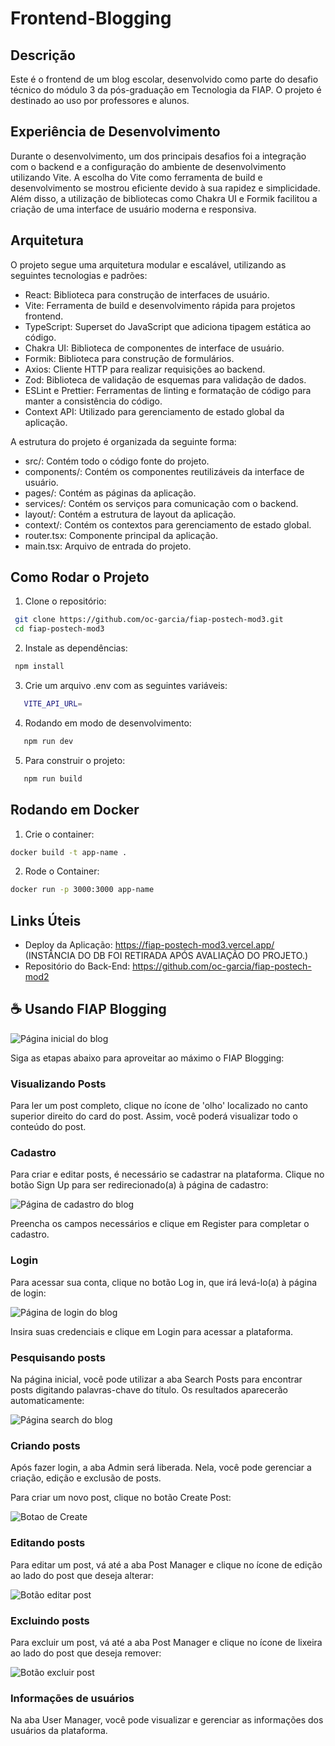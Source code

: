 # Frontend-Blogging

## Descrição

Este é o frontend de um blog escolar, desenvolvido como parte do desafio técnico do módulo 3 da pós-graduação em Tecnologia da FIAP. O projeto é destinado ao uso por professores e alunos.

## Experiência de Desenvolvimento

Durante o desenvolvimento, um dos principais desafios foi a integração com o backend e a configuração do ambiente de desenvolvimento utilizando Vite. A escolha do Vite como ferramenta de build e desenvolvimento se mostrou eficiente devido à sua rapidez e simplicidade. Além disso, a utilização de bibliotecas como Chakra UI e Formik facilitou a criação de uma interface de usuário moderna e responsiva.

## Arquitetura

O projeto segue uma arquitetura modular e escalável, utilizando as seguintes tecnologias e padrões:

- React: Biblioteca para construção de interfaces de usuário.
- Vite: Ferramenta de build e desenvolvimento rápida para projetos frontend.
- TypeScript: Superset do JavaScript que adiciona tipagem estática ao código.
- Chakra UI: Biblioteca de componentes de interface de usuário.
- Formik: Biblioteca para construção de formulários.
- Axios: Cliente HTTP para realizar requisições ao backend.
- Zod: Biblioteca de validação de esquemas para validação de dados.
- ESLint e Prettier: Ferramentas de linting e formatação de código para manter a consistência do código.
- Context API: Utilizado para gerenciamento de estado global da aplicação.

A estrutura do projeto é organizada da seguinte forma:

- src/: Contém todo o código fonte do projeto.
- components/: Contém os componentes reutilizáveis da interface de usuário.
- pages/: Contém as páginas da aplicação.
- services/: Contém os serviços para comunicação com o backend.
- layout/: Contém a estrutura de layout da aplicação.
- context/: Contém os contextos para gerenciamento de estado global.
- router.tsx: Componente principal da aplicação.
- main.tsx: Arquivo de entrada do projeto.

## Como Rodar o Projeto

1. Clone o repositório:

```bash
 git clone https://github.com/oc-garcia/fiap-postech-mod3.git
 cd fiap-postech-mod3
```

2. Instale as dependências:

```bash
 npm install
```

3. Crie um arquivo .env com as seguintes variáveis:

```bash
   VITE_API_URL=
```

4. Rodando em modo de desenvolvimento:

```bash
   npm run dev
```

5. Para construir o projeto:

```bash
   npm run build
```

## Rodando em Docker

1. Crie o container:

```bash
docker build -t app-name .
```

2. Rode o Container:

```bash
docker run -p 3000:3000 app-name
```

## Links Úteis

- Deploy da Aplicação: https://fiap-postech-mod3.vercel.app/ (INSTÂNCIA DO DB FOI RETIRADA APÓS AVALIAÇÃO DO PROJETO.)
- Repositório do Back-End: https://github.com/oc-garcia/fiap-postech-mod2

## ☕ Usando FIAP Blogging

<img src="src\assets\imgs\fiap-blog-home.png" alt="Página inicial do blog">

Siga as etapas abaixo para aproveitar ao máximo o FIAP Blogging:

### Visualizando Posts

Para ler um post completo, clique no ícone de 'olho' localizado no canto superior direito do card do post. Assim, você poderá visualizar todo o conteúdo do post.

### Cadastro

Para criar e editar posts, é necessário se cadastrar na plataforma. Clique no botão Sign Up para ser redirecionado(a) à página de cadastro:

<img src="src\assets\imgs\fiap-blog-cadastro.png" alt="Página de cadastro do blog">

Preencha os campos necessários e clique em Register para completar o cadastro.

### Login

Para acessar sua conta, clique no botão Log in, que irá levá-lo(a) à página de login:

<img src="src\assets\imgs\fiap-blog-login.png" alt="Página de login do blog">

Insira suas credenciais e clique em Login para acessar a plataforma.

### Pesquisando posts

Na página inicial, você pode utilizar a aba Search Posts para encontrar posts digitando palavras-chave do título. Os resultados aparecerão automaticamente:

<img src="src\assets\imgs\fiap-blog-search.png" alt="Página search do blog">

### Criando posts

Após fazer login, a aba Admin será liberada. Nela, você pode gerenciar a criação, edição e exclusão de posts.

Para criar um novo post, clique no botão Create Post:

<img src="src\assets\imgs\fiap-blog-botao-create.png" alt="Botao de Create">

### Editando posts

Para editar um post, vá até a aba Post Manager e clique no ícone de edição ao lado do post que deseja alterar:

<img src="src\assets\imgs\fiap-blog-editar.png" alt="Botão editar post">

### Excluindo posts

Para excluir um post, vá até a aba Post Manager e clique no ícone de lixeira ao lado do post que deseja remover:

<img src="src\assets\imgs\fiap-blog-excluir.png" alt="Botão excluir post">

### Informações de usuários

Na aba User Manager, você pode visualizar e gerenciar as informações dos usuários da plataforma.
